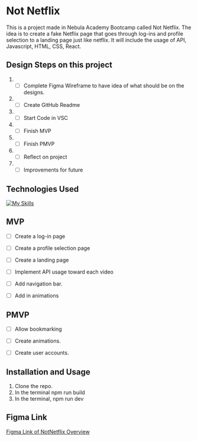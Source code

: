# Not Netflix

This is a project made in Nebula Academy Bootcamp called Not Netflix. The idea is to create a fake Netflix page that goes through log-ins and profile selection to a landing page just like netflix. It will include the usage of API, Javascript, HTML, CSS, React.

## Design Steps on this project

1. - [ ] Complete Figma Wireframe to have idea of what should be on the designs.
2. - [ ] Create GitHub Readme
3. - [ ] Start Code in VSC
4. - [ ] Finish MVP
5. - [ ] Finish PMVP
6. - [ ] Reflect on project
7. - [ ] Improvements for future

## Technologies Used

[![My Skills](https://skillicons.dev/icons?i=js,html,css,react)](https://skillicons.dev)


## MVP

- [ ] Create a log-in page

- [ ] Create a profile selection page

- [ ] Create a landing page

- [ ] Implement API usage toward each video

- [ ] Add navigation bar.

- [ ] Add in animations

## PMVP

- [ ] Allow bookmarking

- [ ] Create animations.

- [ ] Create user accounts.

## Installation and Usage

1. Clone the repo.
2. In the terminal npm run build
3. In the terminal, npm run dev

## Figma Link
[Figma Link of NotNetflix Overview](https://www.figma.com/proto/hfXjg1V2v1UczEHQdGLjyn/Not-Netflix?type=design&node-id=1-22&t=R9MxYVCPykNq433N-0&scaling=scale-down&page-id=0%3A1)
